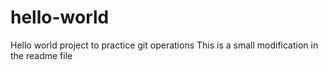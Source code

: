 # hello-world
Hello world project to practice git operations
This is a small modification in the readme file
